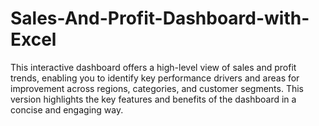 # Sales-And-Profit-Dashboard-with-Excel
This interactive dashboard offers a high-level view of sales and profit trends, enabling you to identify key performance drivers and areas for improvement across regions, categories, and customer segments.  This version highlights the key features and benefits of the dashboard in a concise and engaging way.
